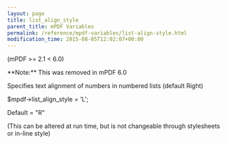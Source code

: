 ```yaml
---
layout: page
title: list_align_style
parent_title: mPDF Variables
permalink: /reference/mpdf-variables/list-align-style.html
modification_time: 2015-08-05T12:02:07+00:00
---
```


(mPDF >= 2.1 &lt; 6.0)

<div class="alert alert-info" role="alert">**Note:** This was removed in mPDF 6.0</div>

Specifies text alignment of numbers in numbered lists (default Right)

$mpdf-&gt;list_align_style = 'L';

Default = "R"

(This can be altered at run time, but is not changeable through stylesheets or in-line style)

